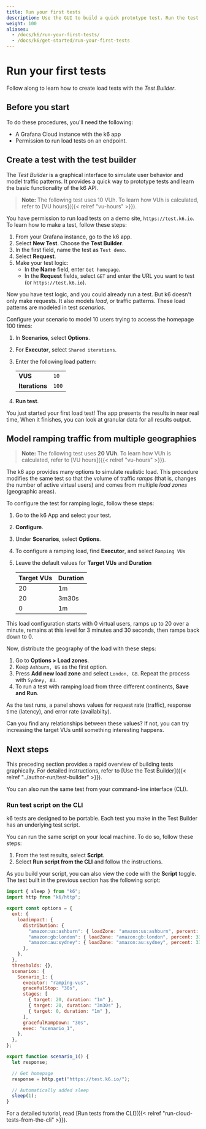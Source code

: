 ```yaml
---
title: Run your first tests
description: Use the GUI to build a quick prototype test. Run the test from the UI, or copy the script and run it from your UI.
weight: 100
aliases:
  - /docs/k6/run-your-first-tests/
  - /docs/k6/get-started/run-your-first-tests
---
```


# Run your first tests

Follow along to learn how to create load tests with the _Test Builder_.

## Before you start

To do these procedures, you'll need the following:

- A Grafana Cloud instance with the k6 app
- Permission to run load tests on an endpoint.

## Create a test with the test builder

The _Test Builder_ is a graphical interface to simulate user behavior and model traffic patterns.
It provides a quick way to prototype tests and learn the basic functionality of the k6 API.

> **Note:** The following test uses 10 VUh. To learn how VUh is calculated, refer to [VU hours]({{< relref "vu-hours" >}}).

You have permission to run load tests on a demo site, `https://test.k6.io`.
To learn how to make a test, follow these steps:

1. From your Grafana instance, go to the k6 app.
1. Select **New Test**. Choose the **Test Builder**.
1. In the first field, name the test as `Test demo`.
1. Select **Request**.
1. Make your test logic:
    - In the **Name** field, enter `Get homepage`.
    - In the **Request** fields, select `GET` and enter the URL you want to test (or `https://test.k6.io`).

Now you have test logic, and you could already run a test.
But k6 doesn't only make requests.
It also models _load_, or traffic patterns.
These load patterns are modeled in test _scenarios_.

Configure your scenario to model 10 users trying to access the homepage 100 times:

1. In **Scenarios**, select **Options**.
1. For **Executor**, select `Shared iterations`.
1. Enter the following load pattern:

    |                |      |
    |----------------|------|
    | **VUS**        | `10` |
    | **Iterations** | `100` |

1. **Run test**.

You just started your first load test!
The app presents the results in near real time,
When it finishes, you can look at granular data for all results output.

## Model ramping traffic from multiple geographies

> **Note:** The following test uses **20 VUh**. To learn how VUh is calculated, refer to [VU hours]({{< relref "vu-hours" >}}).

The k6 app provides many options to simulate realistic load.
This procedure modifies the same test so that the volume of traffic _ramps_ (that is, changes the number of active virtual users) and comes from multiple _load zones_ (geographic areas).

To configure the test for ramping logic, follow these steps:

1. Go to the k6 App and select your test.
1. **Configure**.
1. Under **Scenarios**, select **Options**.
1. To configure a ramping load, find **Executor**, and select `Ramping VUs`
1. Leave the default values for **Target VUs** and **Duration**

    | Target VUs | Duration |
    |------------|----------|
    | 20         | 1m       |
    | 20         | 3m30s    |
    | 0          | 1m       |

This load configuration starts with 0 virtual users, ramps up to 20 over a minute, remains at this level for 3 minutes and 30 seconds, then ramps back down to 0.

Now, distribute the geography of the load with these steps:

1. Go to **Options > Load zones**.
1. Keep `Ashburn, US` as the first option.
1. Press **Add new load zone** and select `London, GB`. Repeat the process with `Sydney, AU`.
1. To run a test with ramping load from three different continents, **Save and Run**.

As the test runs, a panel shows values for request rate (traffic), response time (latency), and error rate (availabilty).

Can you find any relationships between these values?
If not, you can try increasing the target VUs until something interesting happens.

## Next steps

This preceding section provides a rapid overview of building tests graphically.
For detailed instructions, refer to [Use the Test Builder]({{< relref "../author-run/test-builder" >}}).

You can also run the same test from your command-line interface (CLI).

### Run test script on the CLI

k6 tests are designed to be portable.
Each test you make in the Test Builder has an underlying test script.

You can run the same script on your local machine.
To do so, follow these steps:

1. From the test results, select **Script**.
1. Select **Run script from the CLI** and follow the instructions.

As you build your script, you can also view the code with the **Script** toggle.
The test built in the previous section has the following script:

```javascript
import { sleep } from "k6";
import http from "k6/http";

export const options = {
  ext: {
    loadimpact: {
      distribution: {
        "amazon:us:ashburn": { loadZone: "amazon:us:ashburn", percent: 34 },
        "amazon:gb:london": { loadZone: "amazon:gb:london", percent: 33 },
        "amazon:au:sydney": { loadZone: "amazon:au:sydney", percent: 33 },
      },
    },
  },
  thresholds: {},
  scenarios: {
    Scenario_1: {
      executor: "ramping-vus",
      gracefulStop: "30s",
      stages: [
        { target: 20, duration: "1m" },
        { target: 20, duration: "3m30s" },
        { target: 0, duration: "1m" },
      ],
      gracefulRampDown: "30s",
      exec: "scenario_1",
    },
  },
};

export function scenario_1() {
  let response;

  // Get homepage
  response = http.get("https://test.k6.io/");

  // Automatically added sleep
  sleep(1);
}
```

For a detailed tutorial, read [Run tests from the CLI]({{< relref "run-cloud-tests-from-the-cli" >}}).
